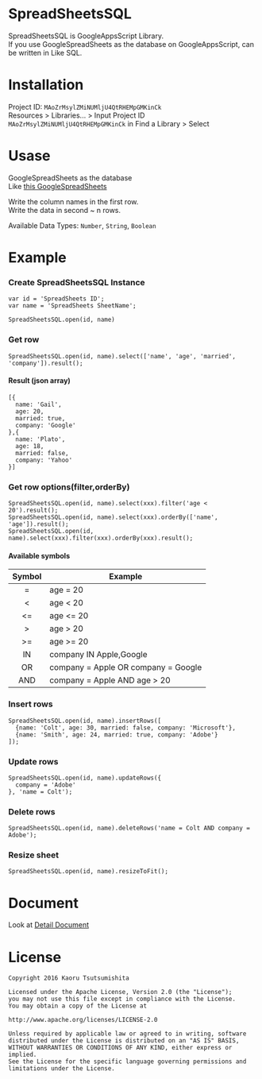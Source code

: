 # SpreadSheetsSQL

SpreadSheetsSQL is GoogleAppsScript Library.  
If you use GoogleSpreadSheets as the database on GoogleAppsScript, can be written in Like SQL.

# Installation

Project ID: `MAoZrMsylZMiNUMljU4QtRHEMpGMKinCk`  
Resources > Libraries... > Input Project ID `MAoZrMsylZMiNUMljU4QtRHEMpGMKinCk` in Find a Library > Select


# Usase

GoogleSpreadSheets as the database  
Like [this GoogleSpreadSheets](https://docs.google.com/spreadsheets/d/10NljB1tiNZ_1SE4zgiaQv-ATZ-DhWtC9BIK4pGm-g6g/pubhtml?gid=0&single=true)

Write the column names in the first row.  
Write the data in second ~ n rows.

Available Data Types: `Number`, `String`, `Boolean`

# Example

### Create SpreadSheetsSQL Instance

```
var id = 'SpreadSheets ID';
var name = 'SpreadSheets SheetName';

SpreadSheetsSQL.open(id, name)
```

### Get row

```
SpreadSheetsSQL.open(id, name).select(['name', 'age', 'married', 'company']).result();
```

#### Result (json array)

```
[{
  name: 'Gail',
  age: 20,
  married: true,
  company: 'Google'
},{
  name: 'Plato',
  age: 18,
  married: false,
  company: 'Yahoo'
}]
```

### Get row options(filter,orderBy)

```
SpreadSheetsSQL.open(id, name).select(xxx).filter('age < 20').result();
SpreadSheetsSQL.open(id, name).select(xxx).orderBy(['name', 'age']).result();
SpreadSheetsSQL.open(id, name).select(xxx).filter(xxx).orderBy(xxx).result();
```

#### Available symbols

| Symbol | Example                             |
|:------:|-------------------------------------|
|    =   | age = 20                            |
|    <   | age < 20                            |
|   <=   | age <= 20                           |
|    >   | age > 20                            |
|   >=   | age >= 20                           |
|   IN   | company IN Apple,Google             |
|   OR   | company = Apple OR company = Google |
|   AND  | company = Apple AND age > 20        |

### Insert rows

```
SpreadSheetsSQL.open(id, name).insertRows([
  {name: 'Colt', age: 30, married: false, company: 'Microsoft'},
  {name: 'Smith', age: 24, married: true, company: 'Adobe'}
]);
```

### Update rows

```
SpreadSheetsSQL.open(id, name).updateRows({
  company = 'Adobe'
}, 'name = Colt');
```

### Delete rows

```
SpreadSheetsSQL.open(id, name).deleteRows('name = Colt AND company = Adobe');
```

### Resize sheet

```
SpreadSheetsSQL.open(id, name).resizeToFit();
```

# Document

Look at [Detail Document](https://script.google.com/macros/library/d/17p1ghyOkbWOhdE4bdBFhOXL079I-yt5xd0LAi00Zs5N-bUzpQtN7iT1a/6)

# License

```
Copyright 2016 Kaoru Tsutsumishita

Licensed under the Apache License, Version 2.0 (the "License");
you may not use this file except in compliance with the License.
You may obtain a copy of the License at

http://www.apache.org/licenses/LICENSE-2.0

Unless required by applicable law or agreed to in writing, software
distributed under the License is distributed on an "AS IS" BASIS,
WITHOUT WARRANTIES OR CONDITIONS OF ANY KIND, either express or implied.
See the License for the specific language governing permissions and
limitations under the License.
```
